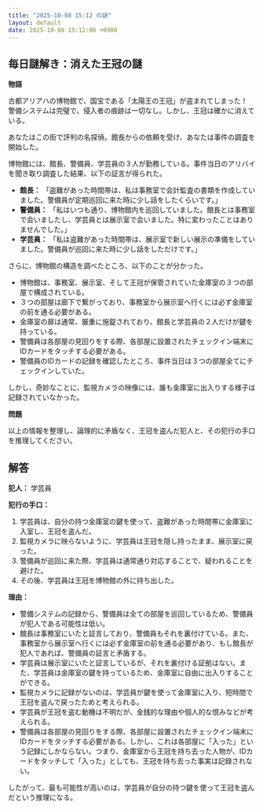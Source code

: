 ```yaml
---
title: "2025-10-08 15:12 の謎"
layout: default
date: 2025-10-08 15:12:00 +0900
---
```

## 毎日謎解き：消えた王冠の謎

**物語**

古都アリアハの博物館で、国宝である「太陽王の王冠」が盗まれてしまった！ 警備システムは完璧で、侵入者の痕跡は一切なし。しかし、王冠は確かに消えている。

あなたはこの街で評判の名探偵。館長からの依頼を受け、あなたは事件の調査を開始した。

博物館には、館長、警備員、学芸員の３人が勤務している。事件当日のアリバイを聞き取り調査した結果、以下の証言が得られた。

*   **館長：** 「盗難があった時間帯は、私は事務室で会計監査の書類を作成していました。警備員が定期巡回に来た時に少し話をしたくらいです。」
*   **警備員：** 「私はいつも通り、博物館内を巡回していました。館長とは事務室で会いましたし、学芸員とは展示室で会いました。特に変わったことはありませんでした。」
*   **学芸員：** 「私は盗難があった時間帯は、展示室で新しい展示の準備をしていました。警備員が巡回に来た時に少し話をしただけです。」

さらに、博物館の構造を調べたところ、以下のことが分かった。

*   博物館は、事務室、展示室、そして王冠が保管されていた金庫室の３つの部屋で構成されている。
*   ３つの部屋は廊下で繋がっており、事務室から展示室へ行くには必ず金庫室の前を通る必要がある。
*   金庫室の扉は通常、厳重に施錠されており、館長と学芸員の２人だけが鍵を持っている。
*   警備員は各部屋の見回りをする際、各部屋に設置されたチェックイン端末にIDカードをタッチする必要がある。
*   警備員のIDカードの記録を確認したところ、事件当日は３つの部屋全てにチェックインしていた。

しかし、奇妙なことに、監視カメラの映像には、誰も金庫室に出入りする様子は記録されていなかった。

**問題**

以上の情報を整理し、論理的に矛盾なく、王冠を盗んだ犯人と、その犯行の手口を推理してください。

## 解答

**犯人：** 学芸員

**犯行の手口：**

1.  学芸員は、自分の持つ金庫室の鍵を使って、盗難があった時間帯に金庫室に入室し、王冠を盗んだ。
2.  監視カメラに映らないように、学芸員は王冠を隠し持ったまま、展示室に戻った。
3.  警備員が巡回に来た際、学芸員は通常通り対応することで、疑われることを避けた。
4.  その後、学芸員は王冠を博物館の外に持ち出した。

**理由：**

*   警備システムの記録から、警備員は全ての部屋を巡回しているため、警備員が犯人である可能性は低い。
*   館長は事務室にいたと証言しており、警備員もそれを裏付けている。また、事務室から展示室へ行くには必ず金庫室の前を通る必要があり、もし館長が犯人であれば、警備員の証言と矛盾する。
*   学芸員は展示室にいたと証言しているが、それを裏付ける証拠はない。また、学芸員は金庫室の鍵を持っているため、金庫室に自由に出入りすることができる。
*   監視カメラに記録がないのは、学芸員が鍵を使って金庫室に入り、短時間で王冠を盗んで戻ったためと考えられる。
*   学芸員が王冠を盗む動機は不明だが、金銭的な理由や個人的な恨みなどが考えられる。
*   警備員は各部屋の見回りをする際、各部屋に設置されたチェックイン端末にIDカードをタッチする必要がある。しかし、これは各部屋に「入った」という記録にしかならない。つまり、金庫室から王冠を持ち去った人物が、IDカードをタッチして「入った」としても、王冠を持ち去った事実は記録されない。

したがって、最も可能性が高いのは、学芸員が自分の持つ鍵を使って王冠を盗んだという推理になる。
